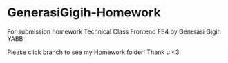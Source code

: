 # GenerasiGigih-Homework
For submission homework Technical Class Frontend FE4 by Generasi Gigih YABB

Please click branch to see my Homework folder! Thank u <3
